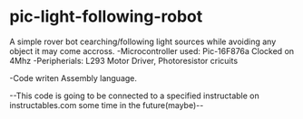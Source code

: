# pic-light-following-robot
A simple rover bot cearching/following light sources while avoiding any object it may come accross.
-Microcontroller used: Pic-16F876a Clocked on 4Mhz -Peripherials: L293 Motor Driver, Photoresistor cricuits

-Code writen Assembly language.

--This code is going to be connected to a specified instructable on instructables.com some time in the future(maybe)--
